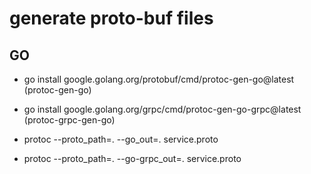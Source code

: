 # generate proto-buf files

## GO
- go install google.golang.org/protobuf/cmd/protoc-gen-go@latest (protoc-gen-go)
- go install google.golang.org/grpc/cmd/protoc-gen-go-grpc@latest (protoc-grpc-gen-go)

- protoc --proto_path=. --go_out=. service.proto
- protoc --proto_path=. --go-grpc_out=. service.proto